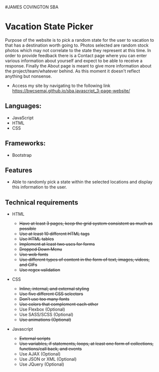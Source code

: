 #JAMES COVINGTON SBA

# Vacation State Picker
Purpose of the website is to pick a random state for the user to vacation to that has a destination worth going to. Photos selected are random stock photos which may not correlate to the state they represent at this time. In order to provide feedback there is a Contact page where you can enter various information about yourself and expect to be able to receive a response. Finally the About page is meant to give more information about the project/team/whatever behind. As this moment it doesn't reflect anything but nonsense.

- Access my site by navigating to the following link https://bwcsemaj.github.io/sba.javascript_3-page-website/

## Languages:
- JavaScript
- HTML
- CSS

## Frameworks: 
- Bootstrap

## Features 
- Able to randomly pick a state within the selected locations and display this information to the user.

## Technical requirements

* HTML
  * ~~Have at least 3 pages, keep the grid system consistent as much as possible~~
  * ~~Use at least 10 different HTML tags~~
  * ~~Use HTML tables~~
  * ~~Implement at least two uses for forms~~
  * ~~Dropped Down Menu~~ 
  * ~~Use web fonts~~
  * ~~Use different types of content in the form of text, images, videos, and GIFs~~
  * ~~Use regex validation~~

* CSS
  * ~~Inline, internal, and external styling~~
  * ~~Use five different CSS selectors~~
  * ~~Don’t use too many fonts~~
  * ~~Use colors that complement each other~~
  * Use Flexbox (Optional)
  * Use SASS/SCSS (Optional)
  * ~~Use animations (Optional)~~

* Javascript
  * ~~External scripts~~
  * ~~Use variables, if statements, loops, at least one form of collections, functions/call back, and events~~
  * Use AJAX (Optional) 
  * Use JSON or XML (Optional)
  * Use JQuery (Optional)






